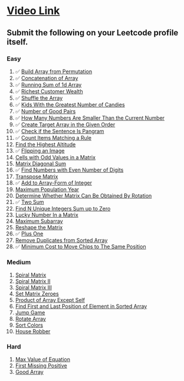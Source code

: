 # [Video Link](https://youtu.be/n60Dn0UsbEk)

## Submit the following on your Leetcode profile itself.

### Easy
1. ✅ [Build Array from Permutation](https://leetcode.com/problems/build-array-from-permutation/)
2. ✅ [Concatenation of Array](https://leetcode.com/problems/concatenation-of-array/)
3. ✅ [Running Sum of 1d Array](https://leetcode.com/problems/running-sum-of-1d-array/)
4. ✅ [Richest Customer Wealth](https://leetcode.com/problems/richest-customer-wealth/)
5. ✅ [Shuffle the Array](https://leetcode.com/problems/shuffle-the-array/)
6. ✅ [Kids With the Greatest Number of Candies](https://leetcode.com/problems/kids-with-the-greatest-number-of-candies/)
7. ✅ [Number of Good Pairs](https://leetcode.com/problems/number-of-good-pairs/)
8. ✅ [How Many Numbers Are Smaller Than the Current Number](https://leetcode.com/problems/how-many-numbers-are-smaller-than-the-current-number/)
9. ✅ [Create Target Array in the Given Order](https://leetcode.com/problems/create-target-array-in-the-given-order/)
10. ✅ [Check if the Sentence Is Pangram](https://leetcode.com/problems/check-if-the-sentence-is-pangram/)
11. ✅ [Count Items Matching a Rule](https://leetcode.com/problems/count-items-matching-a-rule/)
12. [Find the Highest Altitude](https://leetcode.com/problems/find-the-highest-altitude/)
13. ✅ [Flipping an Image](https://leetcode.com/problems/flipping-an-image/)
14. [Cells with Odd Values in a Matrix](https://leetcode.com/problems/cells-with-odd-values-in-a-matrix/)
15. [Matrix Diagonal Sum](https://leetcode.com/problems/matrix-diagonal-sum/)
16. ✅ [Find Numbers with Even Number of Digits](https://leetcode.com/problems/find-numbers-with-even-number-of-digits/)
17. [Transpose Matrix](https://leetcode.com/problems/transpose-matrix/)
18. ✅ [Add to Array-Form of Integer](https://leetcode.com/problems/add-to-array-form-of-integer/)
19. [Maximum Population Year](https://leetcode.com/problems/maximum-population-year/)
20. [Determine Whether Matrix Can Be Obtained By Rotation](https://leetcode.com/problems/determine-whether-matrix-can-be-obtained-by-rotation/)
21. ✅ [Two Sum](https://leetcode.com/problems/two-sum/)
22. [Find N Unique Integers Sum up to Zero](https://leetcode.com/problems/find-n-unique-integers-sum-up-to-zero/)
23. [Lucky Number In a Matrix](https://leetcode.com/problems/lucky-numbers-in-a-matrix/)
24. [Maximum Subarray](https://leetcode.com/problems/maximum-subarray/)
25. [Reshape the Matrix](https://leetcode.com/problems/reshape-the-matrix/)
26. ✅ [Plus One](https://leetcode.com/problems/plus-one/)
27. [Remove Duplicates from Sorted Array](https://leetcode.com/problems/remove-duplicates-from-sorted-array/)
28. ✅ [Minimum Cost to Move Chips to The Same Position](https://leetcode.com/problems/minimum-cost-to-move-chips-to-the-same-position/)

### Medium
1. [Spiral Matrix](https://leetcode.com/problems/spiral-matrix/)
2. [Spiral Matrix II](https://leetcode.com/problems/spiral-matrix-ii/)
3. [Spiral Matrix III](https://leetcode.com/problems/spiral-matrix-iii/)
4. [Set Matrix Zeroes](https://leetcode.com/problems/set-matrix-zeroes/)
5. [Product of Array Except Self](https://leetcode.com/problems/product-of-array-except-self/)
6. [Find First and Last Position of Element in Sorted Array](https://leetcode.com/problems/find-first-and-last-position-of-element-in-sorted-array/)
7. [Jump Game](https://leetcode.com/problems/jump-game/)
8. [Rotate Array](https://leetcode.com/problems/rotate-array/)
9. [Sort Colors](https://leetcode.com/problems/sort-colors/)
10. [House Robber](https://leetcode.com/problems/house-robber/)

### Hard
1. [Max Value of Equation](https://leetcode.com/problems/max-value-of-equation/)
2. [First Missing Positive](https://leetcode.com/problems/first-missing-positive/)
3. [Good Array](https://leetcode.com/problems/check-if-it-is-a-good-array/)
